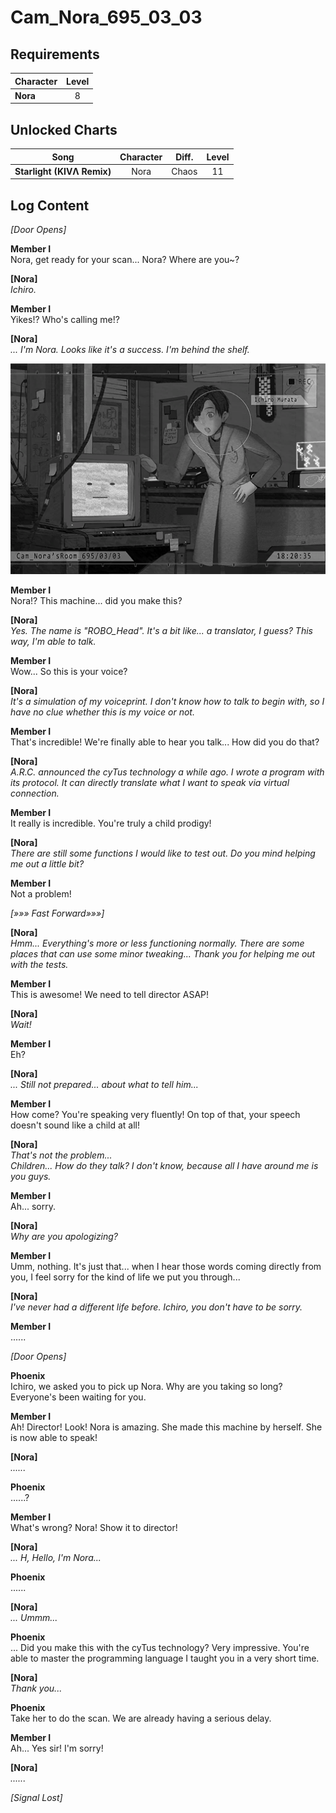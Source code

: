 # Cam_Nora_695_03_03
## Requirements
|Character|Level|
|---------|:---:|
|**Nora** |  8  |

## Unlocked Charts
|           Song           |Character|Diff.|Level|
|--------------------------|:-------:|:---:|:---:|
|**Starlight (KIVΛ Remix)**|  Nora   |Chaos| 11  |

## Log Content
*\[Door Opens\]*

**Member I**<br>
Nora, get ready for your scan... Nora? Where are you~?

**[Nora]**<br>
*Ichiro.*

**Member I**<br>
Yikes!? Who's calling me!?

**[Nora]**<br>
*... I'm Nora. Looks like it's a success. I'm behind the shelf.*

![noos1401.png](./attachments/noos1401.png)

**Member I**<br>
Nora!? This machine... did you make this?

**[Nora]**<br>
*Yes. The name is "ROBO\_Head". It's a bit like... a translator, I guess? This way, I'm able to talk.*

**Member I**<br>
Wow... So this is your voice?

**[Nora]**<br>
*It's a simulation of my voiceprint. I don't know how to talk to begin with, so I have no clue whether this is my voice or not.*

**Member I**<br>
That's incredible! We're finally able to hear you talk... How did you do that?

**[Nora]**<br>
*A.R.C. announced the cyTus technology a while ago. I wrote a program with its protocol. It can directly translate what I want to speak via virtual connection.*

**Member I**<br>
It really is incredible. You're truly a child prodigy!

**[Nora]**<br>
*There are still some functions I would like to test out. Do you mind helping me out a little bit?*

**Member I**<br>
Not a problem!

*[»»» Fast Forward»»»]*

**[Nora]**<br>
*Hmm... Everything's more or less functioning normally. There are some places that can use some minor tweaking... Thank you for helping me out with the tests.*

**Member I**<br>
This is awesome! We need to tell director ASAP!

**[Nora]**<br>
*Wait!*

**Member I**<br>
Eh?

**[Nora]**<br>
*... Still not prepared... about what to tell him...*

**Member I**<br>
How come? You're speaking very fluently! On top of that, your speech doesn't sound like a child at all!

**[Nora]**<br>
*That's not the problem...<br>
Children... How do they talk? I don't know, because all I have around me is you guys.*

**Member I**<br>
Ah... sorry.

**[Nora]**<br>
*Why are you apologizing?*

**Member I**<br>
Umm, nothing. It's just that... when I hear those words coming directly from you, I feel sorry for the kind of life we put you through...

**[Nora]**<br>
*I've never had a different life before. Ichiro, you don't have to be sorry.*

**Member I**<br>
......

*\[Door Opens\]*

**Phoenix**<br>
Ichiro, we asked you to pick up Nora. Why are you taking so long? Everyone's been waiting for you.

**Member I**<br>
Ah! Director! Look! Nora is amazing. She made this machine by herself. She is now able to speak!

**[Nora]**<br>
*......*

**Phoenix**<br>
......?

**Member I**<br>
What's wrong? Nora! Show it to director!

**[Nora]**<br>
*... H, Hello, I'm Nora...*

**Phoenix**<br>
......

**[Nora]**<br>
*... Ummm...*

**Phoenix**<br>
... Did you make this with the cyTus technology? Very impressive. You're able to master the programming language I taught you in a very short time.

**[Nora]**<br>
*Thank you...*

**Phoenix**<br>
Take her to do the scan. We are already having a serious delay.

**Member I**<br>
Ah... Yes sir! I'm sorry!

**[Nora]**<br>
*......*

*[Signal Lost]*
